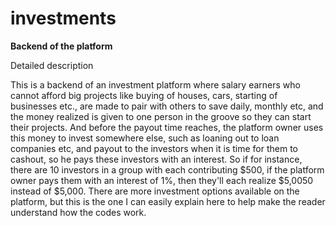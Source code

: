 # investments
**Backend of the platform**

Detailed description

This is a backend of an investment platform where salary earners who cannot afford big projects like buying of houses, cars, starting of businesses etc., are made to pair with others to save daily, monthly etc, and the money realized is given to one person in the groove so they can start their projects. And before the payout time reaches, the platform owner uses this money to invest somewhere else, such as loaning out to loan companies etc, and payout to the investors when it is time for them to cashout, so he pays these investors with an interest. So if for instance, there are 10 investors in a group with each contributing $500, if the platform owner pays them with an interest of 1%, then they'll each realize $5,0050 instead of $5,000. There are more investment options available on the platform, but this is the one I can easily explain here to help make the reader understand how the codes work.
